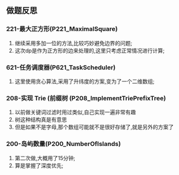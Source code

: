 ## 做题反思

### 221-最大正方形(P221_MaximalSquare)

1. 继续采用多加一位的方法,比较巧妙避免边界的问题;
2. 这次dp是作为正方形的边来处理的,这里只考虑正常情况进行计算;

### 621-任务调度器(P621_TaskScheduler)

1. 这里使用贪心算法,采用了升纬度的方案,变为了一个二维数组;

### 208-实现 Trie (前缀树 (P208_ImplementTriePrefixTree)

1. 以前做关键词过滤时用过类似,自己实现一遍非常有趣
2. 树这种结构真是有意思
3. 但是如果不是字母,那个数组可能就不是很好存储了,就是另外的方案了

### 200-岛屿数量(P200_NumberOfIslands)

1. 第二次做,大概用了15分钟;
2. 算是掌握了深度优先;


